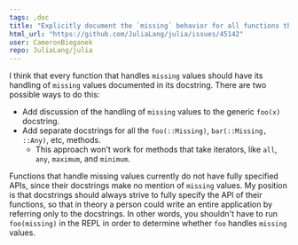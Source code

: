```yaml
---
tags: ,doc
title: "Explicitly document the `missing` behavior for all functions that handle `missing` values"
html_url: "https://github.com/JuliaLang/julia/issues/45142"
user: CameronBieganek
repo: JuliaLang/julia
---
```


I think that every function that handles `missing` values should have its handling of `missing` values documented in its docstring. There are two possible ways to do this:

- Add discussion of the handling of `missing` values to the generic `foo(x)` docstring.
- Add separate docstrings for all the `foo(::Missing)`, `bar(::Missing, ::Any)`, etc, methods.
    - This approach won't work for methods that take iterators, like `all`, `any`, `maximum`, and `minimum`.

Functions that handle missing values currently do not have fully specified APIs, since their docstrings make no mention of `missing` values. My position is that docstrings should always strive to fully specify the API of their functions, so that in theory a person could write an entire application by referring only to the docstrings. In other words, you shouldn't have to run `foo(missing)` in the REPL in order to determine whether `foo` handles `missing` values.